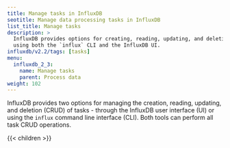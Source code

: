 ```yaml
---
title: Manage tasks in InfluxDB
seotitle: Manage data processing tasks in InfluxDB
list_title: Manage tasks
description: >
  InfluxDB provides options for creating, reading, updating, and deleting tasks
  using both the `influx` CLI and the InfluxDB UI.
influxdb/v2.2/tags: [tasks]
menu:
  influxdb_2_3:
    name: Manage tasks
    parent: Process data
weight: 102
---
```


InfluxDB provides two options for managing the creation, reading, updating, and deletion (CRUD) of tasks -
through the InfluxDB user interface (UI) or using the `influx` command line interface (CLI).
Both tools can perform all task CRUD operations.

{{< children >}}
